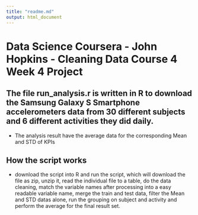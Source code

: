 ```yaml
---
title: "readme.md"
output: html_document
---
```

# Data Science Coursera - John Hopkins - Cleaning Data Course 4 Week 4 Project

## The file run_analysis.r is written in R to download the Samsung Galaxy S Smartphone accelerometers data from 30 different subjects and 6 different activities they did daily.

* The analysis result have the average data for the corresponding Mean and STD of KPIs

## How the script works

* download the script into R and run the script, which will download the file as zip, unzip it, read the individual file to a table, do the data cleaning, match the variable names after processing into a easy readable variable name, merge the train and test data, filter the Mean and STD datas alone, run the grouping on subject and activity and perform the average for the final result set. 